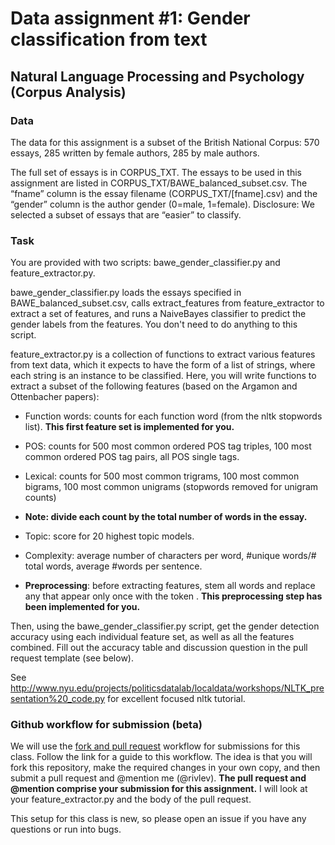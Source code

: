 # Data assignment \#1: Gender classification from text

## Natural Language Processing and Psychology (Corpus Analysis)

### Data

The data for this assignment is a subset of the British National Corpus: 570 essays, 285 written by female authors, 285 by male authors.

The full set of essays is in CORPUS\_TXT. The essays to be used in this assignment are listed in CORPUS\_TXT/BAWE\_balanced\_subset.csv. The “fname” column is the essay filename (CORPUS\_TXT/[fname].csv) and the “gender” column is the author gender (0=male, 1=female). Disclosure: We selected a subset of essays that are “easier” to classify.

### Task

You are provided with two scripts: bawe\_gender\_classifier.py and feature\_extractor.py. 

bawe\_gender\_classifier.py loads the essays specified in BAWE\_balanced\_subset.csv, calls extract\_features from feature\_extractor to extract a set of features, and runs a NaiveBayes classifier to predict the gender labels from the features. You don't need to do anything to this script.

feature\_extractor.py is a collection of functions to extract various features from text data, which it expects to have the form of a list of strings, where each string is an instance to be classified. Here, you will write functions to extract a subset of the following features (based on the Argamon and Ottenbacher papers):

* Function words: counts for each function word (from the nltk stopwords list). __This first feature set is implemented for you.__

* POS: counts for 500 most common ordered POS tag triples, 100 most common ordered POS tag pairs, all POS single tags.

* Lexical: counts for 500 most common trigrams, 100 most common bigrams, 100 most common unigrams (stopwords removed for unigram counts)

* __Note: divide each count by the total number of words in the essay.__

* Topic: score for 20 highest topic models.

* Complexity: average number of characters per word, #unique words/# total words, average #words per sentence.

* __Preprocessing__: before extracting features, stem all words and replace any that appear only once with the token <RARE>. __This preprocessing step has been implemented for you.__

Then, using the bawe\_gender\_classifier.py script, get the gender detection accuracy using each individual feature set, as well as all the features combined. Fill out the accuracy table and discussion question in the pull request template (see below).

See <http://www.nyu.edu/projects/politicsdatalab/localdata/workshops/NLTK_presentation%20_code.py> for excellent focused nltk tutorial.

### Github workflow for submission (beta)

We will use the [fork and pull request](https://guides.github.com/activities/forking/)  workflow for submissions for this class. Follow the link for a guide to this workflow. The idea is that you will fork this repository, make the required changes in your own copy, and then submit a pull request and @mention me (@rivlev). __The pull request and @mention comprise your submission for this assignment.__ I will look at your feature\_extractor.py and the body of the pull request.

This setup for this class is new, so please open an issue if you have any questions or run into bugs.
